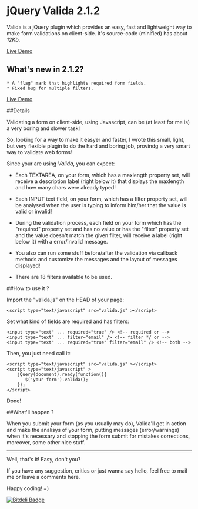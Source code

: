 # jQuery Valida 2.1.2

Valida is a jQuery plugin which provides an easy, fast and lightweight way to make form validations on client-side. 
It's source-code (minified) has about *12Kb*.

[Live Demo](http://awin.com.br/valida)

## What's new in 2.1.2?

    * A "flag" mark that highlights required form fields.
    * Fixed bug for multiple filters.

[Live Demo](http://awin.com.br/valida/)

##Details

Validating a form on client-side, using Javascript, can be (at least for me is) a very boring and slower task! 

So, looking for a way to make it easyer and faster, I wrote this small, light, but very flexible plugin to do 
the hard and boring job, provindg a very smart way to validate web forms!

Since your are using *Valida*, you can expect:

- Each TEXTAREA, on your form, which has a maxlength property set, will receive a description label
(right below it) that displays the maxlength and how many chars were already typed!

- Each INPUT text field, on your form, which has a filter property set, will be analysed when the user 
is typing to inform him/her that the value is valid or invalid!

- During the validation process, each field on your form which has the "required" property set and has 
no value or has the "filter" property set and the value doesn't match the given filter, will receive a 
label  (right below it) with a error/invalid message.

- You also can run some stuff before/after the validation via callback methods and customize the messages 
and the layout of messages displayed!

- There are 18 filters available to be used.

##How to use it ?

Import the "valida.js" on the HEAD of your page:

```
<script type="text/javascript" src="valida.js" ></script>
```

Set what kind of fields are required and has filters:

```
<input type="text" ... required="true" /> <!-- required or -->
<input type="text" ... filter="email" /> <!-- filter */ or -->
<input type="text" ... required="true" filter="email" /> <!-- both -->
```

Then, you just need call it:

```
<script type="text/javascript" src="valida.js" ></script>
<script type="text/javascript" >
    jQuery(document).ready(function(){
       $('your-form').valida();
    });
</script>
```

Done!

##What'll happen ?

When you submit your form (as you usually may do), Valida'll get in action and make the analisys of your form, putting messages (error/warnings) when it's necessary and stopping the form submit for mistakes corrections, moreover, some other nice stuff.

----

Well, that's it! Easy, don't you?

If you have any suggestion, critics or just wanna say hello, feel free to mail me or leave a comments here.

Happy coding! =)

[![Bitdeli Badge](https://d2weczhvl823v0.cloudfront.net/rogeriotaques/valida/trend.png)](https://bitdeli.com/free "Bitdeli Badge")
